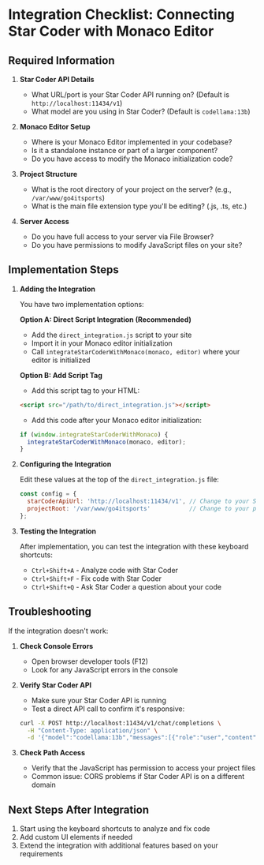 # Integration Checklist: Connecting Star Coder with Monaco Editor

## Required Information

1. **Star Coder API Details**
   - What URL/port is your Star Coder API running on? (Default is `http://localhost:11434/v1`)
   - What model are you using in Star Coder? (Default is `codellama:13b`)

2. **Monaco Editor Setup**
   - Where is your Monaco Editor implemented in your codebase?
   - Is it a standalone instance or part of a larger component?
   - Do you have access to modify the Monaco initialization code?

3. **Project Structure**
   - What is the root directory of your project on the server? (e.g., `/var/www/go4itsports`)
   - What is the main file extension type you'll be editing? (.js, .ts, etc.)

4. **Server Access**
   - Do you have full access to your server via File Browser?
   - Do you have permissions to modify JavaScript files on your site?

## Implementation Steps

1. **Adding the Integration**

   You have two implementation options:

   **Option A: Direct Script Integration (Recommended)**
   - Add the `direct_integration.js` script to your site
   - Import it in your Monaco editor initialization
   - Call `integrateStarCoderWithMonaco(monaco, editor)` where your editor is initialized

   **Option B: Add Script Tag**
   - Add this script tag to your HTML:
   ```html
   <script src="/path/to/direct_integration.js"></script>
   ```
   - Add this code after your Monaco editor initialization:
   ```javascript
   if (window.integrateStarCoderWithMonaco) {
     integrateStarCoderWithMonaco(monaco, editor);
   }
   ```

2. **Configuring the Integration**

   Edit these values at the top of the `direct_integration.js` file:
   ```javascript
   const config = {
     starCoderApiUrl: 'http://localhost:11434/v1', // Change to your Star Coder API URL
     projectRoot: '/var/www/go4itsports'           // Change to your project root
   };
   ```

3. **Testing the Integration**

   After implementation, you can test the integration with these keyboard shortcuts:
   - `Ctrl+Shift+A` - Analyze code with Star Coder
   - `Ctrl+Shift+F` - Fix code with Star Coder
   - `Ctrl+Shift+Q` - Ask Star Coder a question about your code

## Troubleshooting

If the integration doesn't work:

1. **Check Console Errors**
   - Open browser developer tools (F12)
   - Look for any JavaScript errors in the console

2. **Verify Star Coder API**
   - Make sure your Star Coder API is running
   - Test a direct API call to confirm it's responsive:
   ```bash
   curl -X POST http://localhost:11434/v1/chat/completions \
     -H "Content-Type: application/json" \
     -d '{"model":"codellama:13b","messages":[{"role":"user","content":"Hello"}]}'
   ```

3. **Check Path Access**
   - Verify that the JavaScript has permission to access your project files
   - Common issue: CORS problems if Star Coder API is on a different domain

## Next Steps After Integration

1. Start using the keyboard shortcuts to analyze and fix code
2. Add custom UI elements if needed 
3. Extend the integration with additional features based on your requirements